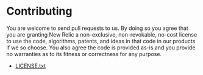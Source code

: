 # Contributing

You are welcome to send pull requests to us.  By doing so you agree that you are
granting New Relic a non-exclusive, non-revokable, no-cost license to use the
code, algorithms, patents, and ideas in that code in our products if we so
choose.  You also agree the code is provided as-is and you provide no warranties
as to its fitness or correctness for any purpose.

* [LICENSE.txt](LICENSE.txt)

